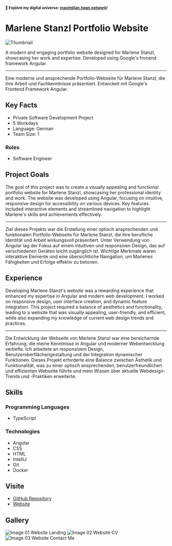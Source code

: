 <small>**🚀 Explore my digital universe: [maximilian.hagn.network](https://maximilian.hagn.network)!</small>**

# Marlene Stanzl Portfolio Website

![Thumbnail](https://files.hagn.network/images/marlene-hagn/hero-1.webp)

A modern and engaging portfolio website designed for Marlene Stanzl, showcasing her work and expertise. Developed using Google's fronend framework Angular.


---
Eine moderne und ansprechende Portfolio-Webseite für Marlene Stanzl, die ihre Arbeit und Fachkenntnisse präsentiert. Entwickelt mit Google's Frontend Framework Angular.

## Key Facts

- Private Software Development Project
- 5 Workdays
- Language: German
- Team Size: 1

### Roles

- Software Engineer

## Project Goals

The goal of this project was to create a visually appealing and functional portfolio website for Marlene Stanzl, showcasing her professional identity and work. The website was developed using Angular, focusing on intuitive, responsive design for accessibility on various devices. Key features included interactive elements and streamlined navigation to highlight Marlene's skills and achievements effectively.


---
Ziel dieses Projekts war die Erstellung einer optisch ansprechenden und funktionalen Portfolio-Webseite für Marlene Stanzl, die ihre berufliche Identität und Arbeit wirkungsvoll präsentiert. Unter Verwendung von Angular lag der Fokus auf einem intuitiven und responsiven Design, das auf verschiedenen Geräten leicht zugänglich ist. Wichtige Merkmale waren interaktive Elemente und eine übersichtliche Navigation, um Marlenes Fähigkeiten und Erfolge effektiv zu betonen.

## Experience

Developing Marlene Stanzl's website was a rewarding experience that enhanced my expertise in Angular and modern web development. I worked on responsive design, user interface creation, and dynamic feature integration. This project required a balance of aesthetics and functionality, leading to a website that was visually appealing, user-friendly, and efficient, while also expanding my knowledge of current web design trends and practices.


---
Die Entwicklung der Webseite von Marlene Stanzl war eine bereichernde Erfahrung, die meine Kenntnisse in Angular und moderner Webentwicklung vertiefte. Ich arbeitete an responsivem Design, Benutzeroberflächengestaltung und der Integration dynamischer Funktionen. Dieses Projekt erforderte eine Balance zwischen Ästhetik und Funktionalität, was zu einer optisch ansprechenden, benutzerfreundlichen und effizienten Webseite führte und mein Wissen über aktuelle Webdesign-Trends und -Praktiken erweiterte.

## Skills

### Programming Languages

 - TypeScript
### Technologies

 - Angular
 - CSS
 - HTML
 - IntelliJ
 - Git
 - Docker

## Visite

- [GitHub Repository](https://github.com/maxhagn/MarleneStanzlPortfolio)
- [Website](https://marlene.hagn.network)

## Gallery

![Image 01 Website Landing](https://files.hagn.network/images/marlene-hagn/hero-1.webp)
![Image 02 Website CV](https://files.hagn.network/images/marlene-hagn/cv.webp)
![Image 03 Website Contact Me](https://files.hagn.network/images/marlene-hagn/hero-2.webp)

